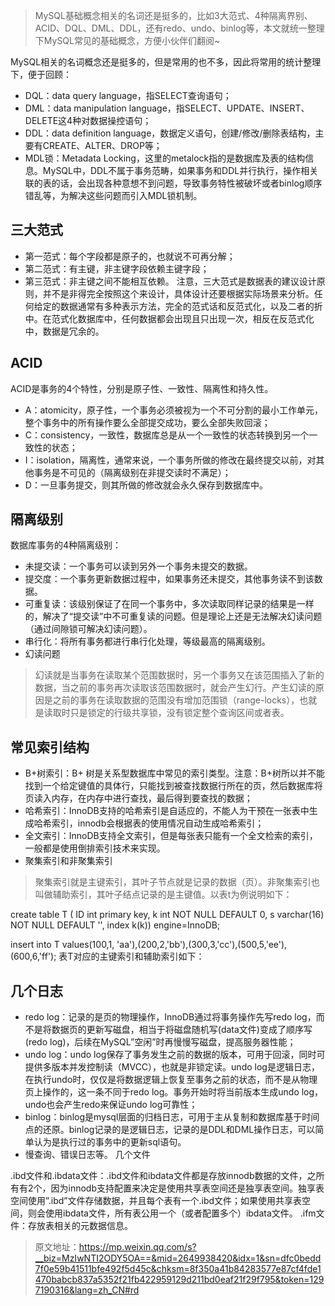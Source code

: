 > MySQL基础概念相关的名词还是挺多的，比如3大范式、4种隔离界别、ACID、DQL、DML、DDL，还有redo、undo、binlog等，本文就统一整理下MySQL常见的基础概念，方便小伙伴们翻阅~

MySQL相关的名词概念还是挺多的，但是常用的也不多，因此将常用的统计整理下，便于回顾：

- DQL：data query language，指SELECT查询语句；
- DML：data manipulation language，指SELECT、UPDATE、INSERT、DELETE这4种对数据操控语句；
- DDL：data definition language，数据定义语句，创建/修改/删除表结构，主要有CREATE、ALTER、DROP等；
- MDL锁：Metadata Locking，这里的metalock指的是数据库及表的结构信息。MySQL中，DDL不属于事务范畴，如果事务和DDL并行执行，操作相关联的表的话，会出现各种意想不到问题，导致事务特性被破坏或者binlog顺序错乱等，为解决这些问题而引入MDL锁机制。

## 三大范式

- 第一范式：每个字段都是原子的，也就说不可再分解；
- 第二范式：有主键，非主键字段依赖主键字段；
- 第三范式：非主键之间不能相互依赖。
注意，三大范式是数据表的建议设计原则，并不是非得完全按照这个来设计，具体设计还要根据实际场景来分析。任何给定的数据通常有多种表示方法，完全的范式话和反范式化，以及二者的折中。在范式化数据库中，任何数据都会出现且只出现一次，相反在反范式化中，数据是冗余的。

## ACID

ACID是事务的4个特性，分别是原子性、一致性、隔离性和持久性。

- A：atomicity，原子性，一个事务必须被视为一个不可分割的最小工作单元，整个事务中的所有操作要么全部提交成功，要么全部失败回滚；
- C：consistency，一致性，数据库总是从一个一致性的状态转换到另一个一致性的状态；
- I：isolation，隔离性，通常来说，一个事务所做的修改在最终提交以前，对其他事务是不可见的（隔离级别在非提交读时不满足）；
- D：一旦事务提交，则其所做的修改就会永久保存到数据库中。

## 隔离级别

数据库事务的4种隔离级别：
- 未提交读：一个事务可以读到另外一个事务未提交的数据。
- 提交度：一个事务更新数据过程中，如果事务还未提交，其他事务读不到该数据。
- 可重复读：该级别保证了在同一个事务中，多次读取同样记录的结果是一样的，解决了“提交读”中不可重复读的问题。但是理论上还是无法解决幻读问题（通过间隙锁可解决幻读问题）。
- 串行化：将所有事务都进行串行化处理，等级最高的隔离级别。
- 幻读问题

> 幻读就是当事务在读取某个范围数据时，另一个事务又在该范围插入了新的数据，当之前的事务再次读取该范围数据时，就会产生幻行。产生幻读的原因是之前的事务在读取数据的范围没有增加范围锁（range-locks），也就是读取时只是锁定的行级共享锁，没有锁定整个查询区间或者表。

## 常见索引结构

- B+树索引：B+ 树是关系型数据库中常见的索引类型。注意：B+树所以并不能找到一个给定键值的具体行，只能找到被查找数据行所在的页，然后数据库将页读入内存，在内存中进行查找，最后得到要查找的数据；
- 哈希索引：InnoDB支持的哈希索引是自适应的，不能人为干预在一张表中生成哈希索引，innodb会根据表的使用情况自动生成哈希索引；
- 全文索引：InnoDB支持全文索引，但是每张表只能有一个全文检索的索引，一般都是使用倒排索引技术来实现。
- 聚集索引和非聚集索引

> 聚集索引就是主键索引，其叶子节点就是记录的数据（页）。非聚集索引也叫做辅助索引，其叶子结点记录的是主键值。以表t为例说明如下：

create table T (
ID int primary key,
k int NOT NULL DEFAULT 0,
s varchar(16) NOT NULL DEFAULT '',
index k(k)) engine=InnoDB;

insert into T values(100,1, 'aa'),(200,2,'bb'),(300,3,'cc'),(500,5,'ee'),(600,6,'ff');
表T对应的主键索引和辅助索引如下：


## 几个日志

- redo log：记录的是页的物理操作，InnoDB通过将事务操作先写redo log，而不是将数据页的更新写磁盘，相当于将磁盘随机写(data文件)变成了顺序写(redo log)，后续在MySQL”空闲”时再慢慢写磁盘，提高服务器性能；
- undo log：undo log保存了事务发生之前的数据的版本，可用于回滚，同时可提供多版本并发控制读（MVCC），也就是非锁定读。undo log是逻辑日志，在执行undo时，仅仅是将数据逻辑上恢复至事务之前的状态，而不是从物理页上操作的，这一条不同于redo log。事务开始时将当前版本生成undo log，undo也会产生redo来保证undo log可靠性；
- binlog：binlog是mysql层面的归档日志，可用于主从复制和数据库基于时间点的还原。binlog记录的是逻辑日志，记录的是DDL和DML操作日志，可以简单认为是执行过的事务中的更新sql语句。
- 慢查询、错误日志等。
几个文件

.ibd文件和.ibdata文件：.ibd文件和ibdata文件都是存放innodb数据的文件，之所有有2个，因为innodb支持配置来决定是使用共享表空间还是独享表空间。独享表空间使用”.ibd”文件存储数据，并且每个表有一个.ibd文件；如果使用共享表空间，则会使用ibdata文件，所有表公用一个（或者配置多个）ibdata文件。
.ifm文件：存放表相关的元数据信息。

> 原文地址：https://mp.weixin.qq.com/s?__biz=MzIwNTI2ODY5OA==&mid=2649938420&idx=1&sn=dfc0bedd7f0e59b41511bfe492f5d45c&chksm=8f350a41b84283577e87cf4fde1470babcb837a5352f21fb422959129d211bd0eaf21f29f795&token=1297190316&lang=zh_CN#rd